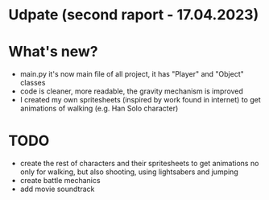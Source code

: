 # Udpate (second raport - 17.04.2023)

What's new?
====

 - main.py it's now main file of all project, it has "Player" and "Object" classes
 - code is cleaner, more readable, the gravity mechanism is improved
 - I created my own spritesheets (inspired by work found in internet)
    to get animations of walking (e.g. Han Solo character)

TODO
====

 - create the rest of characters and their spritesheets to get animations no
    only for walking, but also shooting, using lightsabers and jumping
 - create battle mechanics
 - add movie soundtrack
